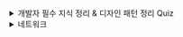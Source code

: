 <details>
  <summary>개발자 필수 지식 정리 & 디자인 패턴 정리 Quiz</summary>
✅ 1. JSON과 직렬화/역직렬화

JSON의 구조와 데이터 타입은 무엇인가요? 예시와 함께 설명해주세요.

JSON에서 직렬화와 역직렬화란 무엇이며, 각각 어떤 메서드를 사용하나요?

JSON이 XML에 비해 가지는 장점은 무엇인가요?

✅ 2. XML과 JSON 비교

XML과 JSON의 차이점을 설명하고, 각각 어떤 상황에서 더 적합할지 설명해주세요.

HTML과 XML의 차이점을 설명해주세요.

sitemap.xml이란 무엇이며 왜 필요한가요?

✅ 3. API 개념과 활용

API란 무엇이며 왜 필요한가요? 인터페이스라는 키워드를 포함해 설명해주세요.

Public API와 Private API의 차이를 설명해주세요.

API를 통해 데이터를 수집하고 집계할 수 있는 구조를 설명해주세요.

✅ 4. 클라우드 개념 및 분류

IaaS, PaaS, SaaS의 차이점을 설명해주세요. 각각의 예시도 함께 들어주세요.

온프레미스와 오프프레미스의 차이를 설명해주세요.

PaaS를 사용하면 어떤 운영상 이점이 있는지 설명해주세요.

✅ 5. 가상화와 컨테이너

가상 머신과 컨테이너의 차이를 설명해주세요.

도커 이미지와 도커 컨테이너의 차이는 무엇인가요?

도커파일이란 무엇이며 어떤 정보를 담고 있나요?

✅ 6. CI/CD

CI, CD의 의미와 각 단계에서 이루어지는 일을 설명해주세요.

CI/CD 파이프라인이 충돌 방지에 어떻게 기여하는지 설명해주세요.

✅ 7. 클래스, 객체, 인스턴스

클래스, 객체, 인스턴스의 차이를 설명해주세요.

Java에서 객체를 생성하고 인스턴스화하는 방법을 예시와 함께 설명해주세요.

✅ 8. static 키워드

static 키워드의 역할과 장점은 무엇인가요?

static 키워드 사용 시 발생할 수 있는 문제점은 무엇인가요?

✅ 9. 오버로딩 vs 오버라이딩

오버로딩과 오버라이딩의 차이점은 무엇인가요? 예제를 들어 설명해주세요.

오버라이딩이 불가능한 메서드에는 어떤 제어자가 붙어 있나요?

✅ 10. 추상화

데이터 추상화와 프로세스 추상화의 차이를 설명해주세요.

추상화가 객체지향 프로그래밍에서 중요한 이유는 무엇인가요?

✅ 11. 컴파일러와 인터프리터

컴파일러 언어와 인터프리터 언어의 차이점을 설명해주세요.

JIT 컴파일러란 무엇이고, 어떤 장단점을 가지고 있나요?

✅ 12. 디자인 패턴

전략 패턴과 의존성 주입은 어떻게 다른가요?

싱글톤 패턴의 장단점은 무엇이며, 추천되는 구현 방식은 어떤 것인가요?

프록시 패턴이 보안이나 성능 측면에서 어떻게 사용될 수 있는지 예시를 들어 설명해주세요.

</details>

<details><summary>네트워크</summary>
✅ 1. 네트워크 전반
네트워크에서 트래픽과 처리량의 차이점을 설명해주세요.

대역폭이 높을수록 사용자 입장에서 어떤 장점이 있는지 예를 들어 설명해주세요.

RTT가 높은 상황에서 어떤 문제가 발생할 수 있을까요?

✅ 2. 네트워크 구조와 토폴로지
버스 토폴로지의 장점과 단점을 설명해주세요.

트리 토폴로지는 어떤 상황에서 병목현상이 생기기 쉬운 구조인가요?

메시 토폴로지와 스타 토폴로지의 차이점을 비교해주세요.

✅ 3. TCP/IP 계층 및 패킷 흐름
TCP/IP 4계층 각각에서 데이터가 어떤 단위(PDU)로 다뤄지는지 설명해주세요.

캡슐화와 비캡슐화 과정이 어떻게 일어나는지, 실제로 어떤 계층에서 어떤 정보가 붙는지 예시로 설명해주세요.

MTU와 MSS의 차이는 무엇이며, PMTUD가 필요한 이유는 무엇인가요?

✅ 4. HTTP와 버전 차이
HTTP/1.0과 HTTP/1.1의 가장 큰 차이점은 무엇인가요?

HTTP/2에서 멀티플렉싱이란 무엇이며, 어떤 문제를 해결하기 위한 기술인가요?

HTTP/3가 TCP 대신 UDP를 선택한 이유는 무엇인가요?

✅ 5. 보안 프로토콜과 통신 흐름
HTTPS와 TLS의 관계를 설명해주세요.

TLS 핸드셰이크는 어떤 과정을 통해 안전한 연결을 확립하나요?

TCP와 UDP의 차이를 신뢰성, 속도, 용도 관점에서 설명해주세요.
</details>
